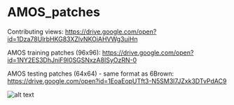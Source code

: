 # AMOS_patches

Contributing views:
https://drive.google.com/open?id=1Dza78UlrbHKG83XZlvNKOiAHVWg3uiHn

AMOS training patches (96x96):
https://drive.google.com/open?id=1NY2ES3DhJniF9l0SGSNxzA8ISyOzRN-0

AMOS testing patches (64x64) - same format as 6Brown:
https://drive.google.com/open?id=1EoaEopUTft3-N5SM3l7JZxk3DTvPdAC9

![alt text](patches.png)
